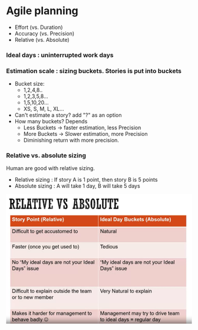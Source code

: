 # Agile planning
* Effort (vs. Duration)
* Accuracy (vs. Precision)
* Relative (vs. Absolute)


### Ideal days : uninterrupted work days
### Estimation scale : sizing buckets. Stories is put into buckets
* Bucket size:
	* 1,2,4,8..
	* 1,2,3,5,8...
	* 1,5,10,20...
	* XS, S, M, L, XL...
* Can't estimate a story? add "?" as an option
* How many buckets? Depends
	* Less Buckets -> faster estimation, less Precision
	* More Buckets -> Slower estimation, more Precision
	* Diminishing return with more precision.

### Relative vs. absolute sizing
Human are good with relative sizing.
* Relative sizing : If story A is 1 point, then story B is 5 points
* Absolute sizing : A will take 1 day, B will take 5 days

![Comparation](img/RelativeVsAbsoluteSizing.png)

